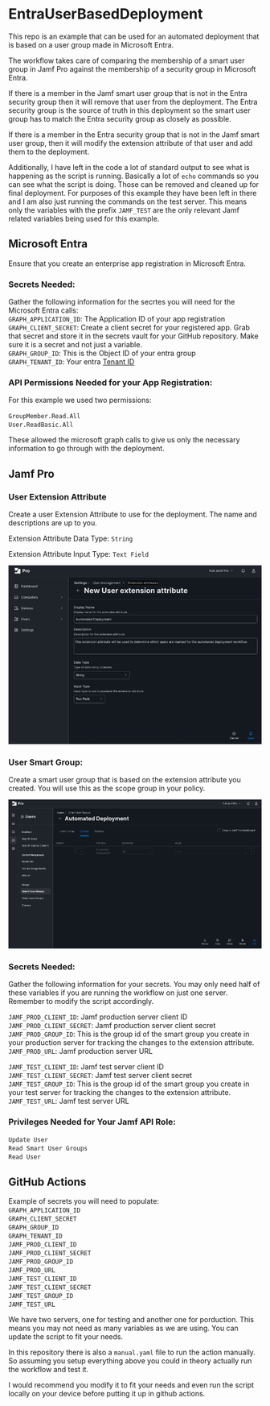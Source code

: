 # EntraUserBasedDeployment

This repo is an example that can be used for an automated deployment that is based on a user group made in Microsoft Entra.  

The workflow takes care of comparing the membership of a smart user group in Jamf Pro against the membership of a security group in Microsoft Entra.

If there is a member in the Jamf smart user group that is not in the Entra security group then it will remove that user from the deployment. The Entra security group is the source of truth in this deployment so the smart user group has to match the Entra security group as closely as possible.

If there is a member in the Entra security group that is not in the Jamf smart user group, then it will modify the extension attribute of that user and add them to the deployment.

Additionally, I have left in the code a lot of standard output to see what is happening as the script is running. Basically a lot of `echo` commands so you can see what the script is doing. Those can be removed and cleaned up for final deployment. For purposes of this example they have been left in there and I am also just running the commands on the test server. This means only the variables with the prefix `JAMF_TEST` are the only relevant Jamf related variables being used for this example.

## Microsoft Entra

Ensure that you create an enterprise app registration in Microsoft Entra.  

### Secrets Needed:
Gather the following information for the secrtes you will need for the Microsoft Entra calls:  
`GRAPH_APPLICATION_ID`: The Application ID of your app registration  
`GRAPH_CLIENT_SECRET`: Create a client secret for your registered app. Grab that secret and store it in the secrets vault for your GitHub repository. Make sure it is a secret and not just a variable.  
`GRAPH_GROUP_ID`: This is the Object ID of your entra group  
`GRAPH_TENANT_ID`: Your entra [Tenant ID](https://learn.microsoft.com/en-us/entra/fundamentals/how-to-find-tenant)  

### API Permissions Needed for your App Registration:

For this example we used two permissions:

`GroupMember.Read.All`  
`User.ReadBasic.All`  

These allowed the microsoft graph calls to give us only the necessary information to go through with the deployment.

## Jamf Pro

### User Extension Attribute

Create a user Extension Attribute to use for the deployment. The name and descriptions are up to you.

Extension Attribute Data Type: `String`  

Extension Attribute Input Type: `Text Field`  

<!-- <p align="center">
  <img src="/images/ExtensionAttribute.png" width="900;"/>
</p> -->

<p align="center">
  <img src="/images/ExtensionAttribute.png"/>
</p>

### User Smart Group:

Create a smart user group that is based on the extension attribute you created. You will use this as the scope group in your policy.  

<!-- <p align="center">
  <img src="/images/SmartUserGroup.png" width="900;"/>
</p> -->

<p align="center">
  <img src="/images/SmartUserGroup.png"/>
</p>

### Secrets Needed:

Gather the following information for your secrets. You may only need half of these variables if you are running the workflow on just one server. Remember to modify the script accordingly.  

`JAMF_PROD_CLIENT_ID`: Jamf production server client ID  
`JAMF_PROD_CLIENT_SECRET`: Jamf production server client secret  
`JAMF_PROD_GROUP_ID`: This is the group id of the smart group you create in your production server for tracking the changes to the extension attribute.  
`JAMF_PROD_URL`: Jamf production server URL  

`JAMF_TEST_CLIENT_ID`: Jamf test server client ID  
`JAMF_TEST_CLIENT_SECRET`: Jamf test server client secret  
`JAMF_TEST_GROUP_ID`: This is the group id of the smart group you create in your test server for tracking the changes to the extension attribute.  
`JAMF_TEST_URL`: Jamf test server URL  

### Privileges Needed for Your Jamf API Role:
`Update User`  
`Read Smart User Groups`  
`Read User`  

## GitHub Actions

Example of secrets you will need to populate:  
`GRAPH_APPLICATION_ID`  
`GRAPH_CLIENT_SECRET`  
`GRAPH_GROUP_ID`  
`GRAPH_TENANT_ID`  
`JAMF_PROD_CLIENT_ID`  
`JAMF_PROD_CLIENT_SECRET`  
`JAMF_PROD_GROUP_ID`  
`JAMF_PROD_URL`  
`JAMF_TEST_CLIENT_ID`  
`JAMF_TEST_CLIENT_SECRET`  
`JAMF_TEST_GROUP_ID`  
`JAMF_TEST_URL`  

We have two servers, one for testing and another one for porduction. This means you may not need as many variables as we are using. You can update the script to fit your needs.

In this repository there is also a `manual.yaml` file to run the action manually. So assuming you setup everything above you could in theory actually run the workflow and test it.

I would recommend you modify it to fit your needs and even run the script locally on your device before putting it up in github actions.